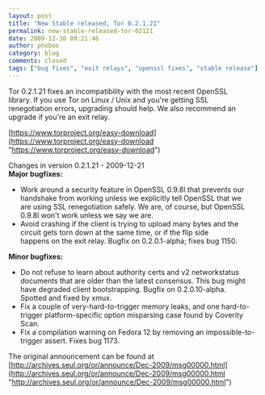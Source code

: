 ```yaml
---
layout: post
title: "New Stable released, Tor 0.2.1.21"
permalink: new-stable-released-tor-02121
date: 2009-12-30 09:21:46
author: phobos
category: blog
comments: closed
tags: ["bug fixes", "exit relays", "openssl fixes", "stable release"]
---
```


Tor 0.2.1.21 fixes an incompatibility with the most recent OpenSSL  
 library. If you use Tor on Linux / Unix and you're getting SSL  
 renegotiation errors, upgrading should help. We also recommend an  
 upgrade if you're an exit relay.

[https://www.torproject.org/easy-download](https://www.torproject.org/easy-download "https://www.torproject.org/easy-download")

Changes in version 0.2.1.21 - 2009-12-21  
 **Major bugfixes:**

-   Work around a security feature in OpenSSL 0.9.8l that prevents our  
     handshake from working unless we explicitly tell OpenSSL that we  
     are using SSL renegotiation safely. We are, of course, but OpenSSL  
     0.9.8l won't work unless we say we are.
-   Avoid crashing if the client is trying to upload many bytes and the  
     circuit gets torn down at the same time, or if the flip side  
     happens on the exit relay. Bugfix on 0.2.0.1-alpha; fixes bug 1150.

**Minor bugfixes:**

<!-- more -->

-   Do not refuse to learn about authority certs and v2 networkstatus  
     documents that are older than the latest consensus. This bug might  
     have degraded client bootstrapping. Bugfix on 0.2.0.10-alpha.  
     Spotted and fixed by xmux.
-   Fix a couple of very-hard-to-trigger memory leaks, and one hard-to-  
     trigger platform-specific option misparsing case found by Coverity  
     Scan.
-   Fix a compilation warning on Fedora 12 by removing an impossible-to-  
     trigger assert. Fixes bug 1173.

The original announcement can be found at [http://archives.seul.org/or/announce/Dec-2009/msg00000.html](http://archives.seul.org/or/announce/Dec-2009/msg00000.html "http://archives.seul.org/or/announce/Dec-2009/msg00000.html")
